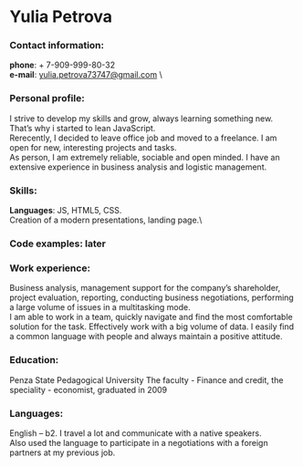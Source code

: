 # Yulia Petrova
### Contact information: 
**phone**: + 7-909-999-80-32 \
**e-mail**: yulia.petrova73747@gmail.com \
### Personal profile: 
I strive to develop my skills and grow, always learning something new. That’s why i started to lean JavaScript. \
Rerecently, I decided to leave office job and moved to a freelance. I am open for new, interesting projects and tasks. \
As person, I am extremely reliable, sociable and open minded. I have an extensive experience in business analysis and logistic management. 
### Skills: 
**Languages**: JS, HTML5, CSS. \
Creation of a modern presentations, landing page.\
### Code examples: later
### Work experience:
Business analysis, management support for the company’s shareholder, project evaluation, reporting, conducting business negotiations, performing a large volume of issues in a multitasking mode. \
I am able to work in a team, quickly navigate and find the most comfortable solution for the task. Effectively work with a big volume of data. I easily find a common language with  people and always maintain a positive attitude.
### Education:
Penza State Pedagogical University
The faculty - Finance and credit, the speciality - economist, graduated in 2009 
### Languages:
English – b2. I travel a lot and communicate with a native speakers. \
Also used the language to participate in a negotiations with a foreign partners at my previous job.


